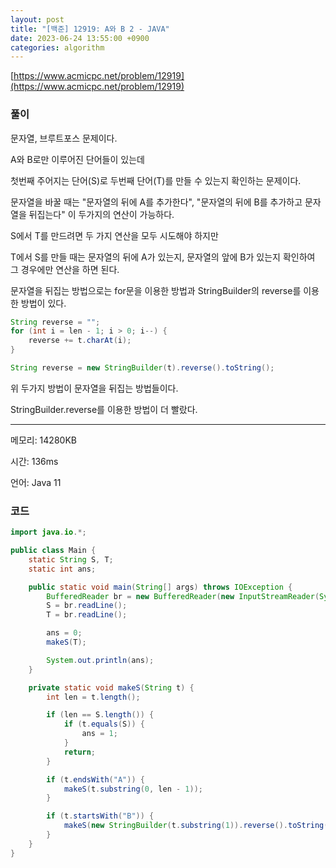 ```yaml
---
layout: post
title: "[백준] 12919: A와 B 2 - JAVA"
date: 2023-06-24 13:55:00 +0900
categories: algorithm
---
```


[https://www.acmicpc.net/problem/12919](https://www.acmicpc.net/problem/12919)

### 풀이

문자열, 브루트포스 문제이다.

A와 B로만 이루어진 단어들이 있는데

첫번째 주어지는 단어(S)로 두번째 단어(T)를 만들 수 있는지 확인하는 문제이다.

문자열을 바꿀 때는 "문자열의 뒤에 A를 추가한다", "문자열의 뒤에 B를 추가하고 문자열을 뒤집는다" 이 두가지의 연산이 가능하다.

S에서 T를 만드려면 두 가지 연산을 모두 시도해야 하지만

T에서 S를 만들 때는 문자열의 뒤에 A가 있는지, 문자열의 앞에 B가 있는지 확인하여 그 경우에만 연산을 하면 된다.

문자열을 뒤집는 방법으로는 for문을 이용한 방법과 StringBuilder의 reverse를 이용한 방법이 있다.

```java
String reverse = "";
for (int i = len - 1; i > 0; i--) {
    reverse += t.charAt(i);
}
```

```java
String reverse = new StringBuilder(t).reverse().toString();
```

위 두가지 방법이 문자열을 뒤집는 방법들이다.

StringBuilder.reverse를 이용한 방법이 더 빨랐다.

---

메모리: 14280KB

시간: 136ms

언어: Java 11

### 코드

```java
import java.io.*;

public class Main {
    static String S, T;
    static int ans;

    public static void main(String[] args) throws IOException {
        BufferedReader br = new BufferedReader(new InputStreamReader(System.in));
        S = br.readLine();
        T = br.readLine();

        ans = 0;
        makeS(T);

        System.out.println(ans);
    }

    private static void makeS(String t) {
        int len = t.length();

        if (len == S.length()) {
            if (t.equals(S)) {
                ans = 1;
            }
            return;
        }

        if (t.endsWith("A")) {
            makeS(t.substring(0, len - 1));
        }

        if (t.startsWith("B")) {
            makeS(new StringBuilder(t.substring(1)).reverse().toString());
        }
    }
}
```